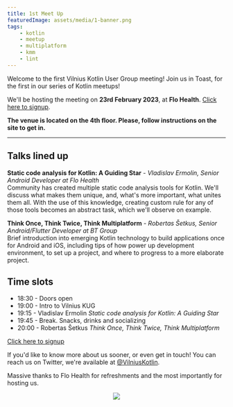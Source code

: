 ```yaml
---
title: 1st Meet Up
featuredImage: assets/media/1-banner.png
tags:
    - kotlin
    - meetup
    - multiplatform
    - kmm
    - lint
---
```


Welcome to the first Vilnius Kotlin User Group meeting! Join us in Toast, for the first in our series of Kotlin meetups!

We'll be hosting the meeting on **23rd February 2023**, at **Flo Health**. [Click here to signup](https://ti.to/vilnius-kotlin-user-group/vilnius-kug-1st-meetup).

**The venue is located on the 4th floor. Please, follow instructions on the site to get in.**

---

Talks lined up
---

**Static code analysis for Kotlin: A Guiding Star** - _Vladislav Ermolin, Senior Android Developer at Flo Health_        
Community has created multiple static code analysis tools for Kotlin. We'll discuss what makes them unique, and, what's more important, what unites them all. With the use of this knowledge, creating custom rule for any of those tools becomes an abstract task, which we'll observe on example.

**Think Once, Think Twice, Think Multiplatform**  - _Robertas Šetkus, Senior Android/Flutter Developer at BT Group_     
Brief introduction into emerging Kotlin technology to build applications once for Android and iOS, including tips of how power up development environment, to set up a project, and where to progress to a more elaborate project.

Time slots
---

- 18:30 - Doors open
- 19:00 - Intro to Vilnius KUG
- 19:15 - Vladislav Ermolin _Static code analysis for Kotlin: A Guiding Star_
- 19:45 - Break. Snacks, drinks and socializing
- 20:00 - Robertas Šetkus _Think Once, Think Twice, Think Multiplatform_

[Click here to signup](https://ti.to/vilnius-kotlin-user-group/vilnius-kug-1st-meetup)

If you'd like to know more about us sooner, or even get in touch! You can reach us on Twitter, we're available at [@VilniusKotlin](https://twitter.com/vilniuskotlin).

Massive thanks to Flo Health for refreshments and the most importantly for hosting us.

<p align="center">
  <img src="/assets/media/Flo_logo_198x92.png" />
</p>